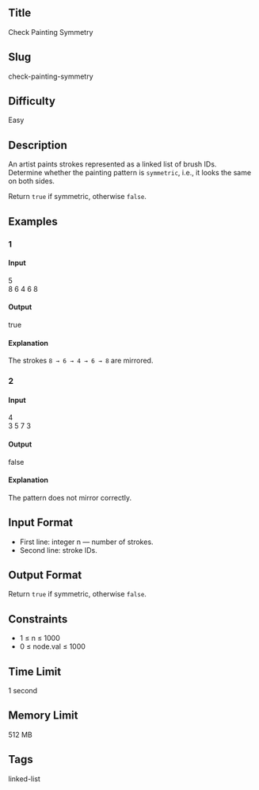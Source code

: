 ## Title  
Check Painting Symmetry  

## Slug  
check-painting-symmetry  

## Difficulty  
Easy  

## Description  

An artist paints strokes represented as a linked list of brush IDs.  
Determine whether the painting pattern is `symmetric`, i.e., it looks the same on both sides.  

Return `true` if symmetric, otherwise `false`.  

## Examples  

### 1  

#### Input  
5  
8 6 4 6 8  

#### Output  
true  

#### Explanation  
The strokes `8 → 6 → 4 → 6 → 8` are mirrored.  

### 2  

#### Input  
4  
3 5 7 3  

#### Output  
false  

#### Explanation  
The pattern does not mirror correctly.  

## Input Format  
- First line: integer n — number of strokes.  
- Second line: stroke IDs.  

## Output Format  
Return `true` if symmetric, otherwise `false`.  

## Constraints  
- 1 ≤ n ≤ 1000  
- 0 ≤ node.val ≤ 1000  

## Time Limit  
1 second  

## Memory Limit  
512 MB  

## Tags  
linked-list
